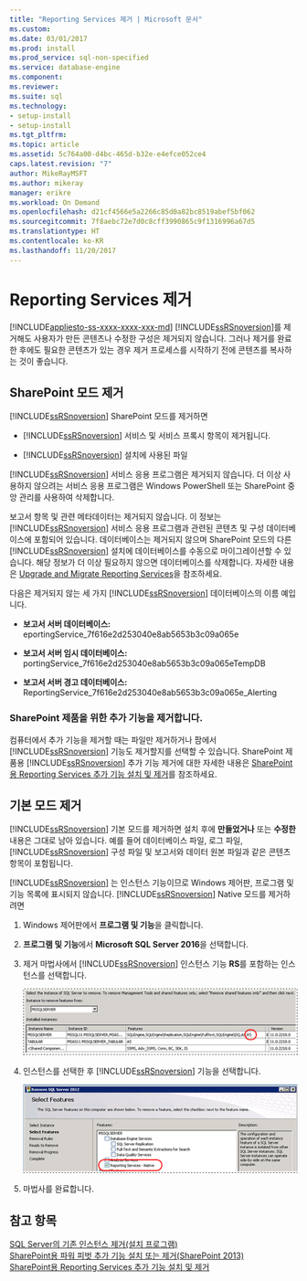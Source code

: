 ```yaml
---
title: "Reporting Services 제거 | Microsoft 문서"
ms.custom: 
ms.date: 03/01/2017
ms.prod: install
ms.prod_service: sql-non-specified
ms.service: database-engine
ms.component: 
ms.reviewer: 
ms.suite: sql
ms.technology:
- setup-install
- setup-install
ms.tgt_pltfrm: 
ms.topic: article
ms.assetid: 5c764a00-d4bc-465d-b32e-e4efce052ce4
caps.latest.revision: "7"
author: MikeRayMSFT
ms.author: mikeray
manager: erikre
ms.workload: On Demand
ms.openlocfilehash: d21cf4566e5a2266c85d0a82bc8519abef5bf062
ms.sourcegitcommit: 7f8aebc72e7d0c8cff3990865c9f1316996a67d5
ms.translationtype: HT
ms.contentlocale: ko-KR
ms.lasthandoff: 11/20/2017
---
```

# <a name="uninstall-reporting-services"></a>Reporting Services 제거
[!INCLUDE[appliesto-ss-xxxx-xxxx-xxx-md](../../includes/appliesto-ss-xxxx-xxxx-xxx-md.md)] [!INCLUDE[ssRSnoversion](../../includes/ssrsnoversion-md.md)]를 제거해도 사용자가 만든 콘텐츠나 수정한 구성은 제거되지 않습니다. 그러나 제거를 완료한 후에도 필요한 콘텐츠가 있는 경우 제거 프로세스를 시작하기 전에 콘텐츠를 복사하는 것이 좋습니다.  
  
## <a name="uninstall-sharepoint-mode"></a>SharePoint 모드 제거  
 [!INCLUDE[ssRSnoversion](../../includes/ssrsnoversion-md.md)] SharePoint 모드를 제거하면  
  
-   [!INCLUDE[ssRSnoversion](../../includes/ssrsnoversion-md.md)] 서비스 및 서비스 프록시 항목이 제거됩니다.  
  
-   [!INCLUDE[ssRSnoversion](../../includes/ssrsnoversion-md.md)] 설치에 사용된 파일  
  
 [!INCLUDE[ssRSnoversion](../../includes/ssrsnoversion-md.md)] 서비스 응용 프로그램은 제거되지 않습니다. 더 이상 사용하지 않으려는 서비스 응용 프로그램은 Windows PowerShell 또는 SharePoint 중앙 관리를 사용하여 삭제합니다.  
  
 보고서 항목 및 관련 메타데이터는 제거되지 않습니다. 이 정보는 [!INCLUDE[ssRSnoversion](../../includes/ssrsnoversion-md.md)] 서비스 응용 프로그램과 관련된 콘텐츠 및 구성 데이터베이스에 포함되어 있습니다. 데이터베이스는 제거되지 않으며 SharePoint 모드의 다른 [!INCLUDE[ssRSnoversion](../../includes/ssrsnoversion-md.md)] 설치에 데이터베이스를 수동으로 마이그레이션할 수 있습니다. 해당 정보가 더 이상 필요하지 않으면 데이터베이스를 삭제합니다. 자세한 내용은 [Upgrade and Migrate Reporting Services](../../reporting-services/install-windows/upgrade-and-migrate-reporting-services.md)을 참조하세요.  
  
 다음은 제거되지 않는 세 가지 [!INCLUDE[ssRSnoversion](../../includes/ssrsnoversion-md.md)] 데이터베이스의 이름 예입니다.  
  
-   **보고서 서버 데이터베이스:** eportingService_7f616e2d253040e8ab5653b3c09a065e  
  
-   **보고서 서버 임시 데이터베이스:** portingService_7f616e2d253040e8ab5653b3c09a065eTempDB  
  
-   **보고서 서버 경고 데이터베이스:** ReportingService_7f616e2d253040e8ab5653b3c09a065e_Alerting  
  
### <a name="uninstall-the-add-in-for-sharepoint-products"></a>SharePoint 제품을 위한 추가 기능을 제거합니다.  
 컴퓨터에서 추가 기능을 제거할 때는 파일만 제거하거나 팜에서 [!INCLUDE[ssRSnoversion](../../includes/ssrsnoversion-md.md)] 기능도 제거할지를 선택할 수 있습니다. SharePoint 제품용 [!INCLUDE[ssRSnoversion](../../includes/ssrsnoversion-md.md)] 추가 기능 제거에 대한 자세한 내용은 [SharePoint용 Reporting Services 추가 기능 설치 및 제거](../../reporting-services/install-windows/install-or-uninstall-the-reporting-services-add-in-for-sharepoint.md)를 참조하세요.  
  
## <a name="uninstall-native-mode"></a>기본 모드 제거  
 [!INCLUDE[ssRSnoversion](../../includes/ssrsnoversion-md.md)] 기본 모드를 제거하면 설치 후에 **만들었거나** 또는 **수정한** 내용은 그대로 남아 있습니다. 예를 들어 데이터베이스 파일, 로그 파일, [!INCLUDE[ssRSnoversion](../../includes/ssrsnoversion-md.md)] 구성 파일 및 보고서와 데이터 원본 파일과 같은 콘텐츠 항목이 포함됩니다.  
  
 [!INCLUDE[ssRSnoversion](../../includes/ssrsnoversion-md.md)] 는 인스턴스 기능이므로 Windows 제어판, 프로그램 및 기능 목록에 표시되지 않습니다. [!INCLUDE[ssRSnoversion](../../includes/ssrsnoversion-md.md)] Native 모드를 제거하려면  
  
1.  Windows 제어판에서 **프로그램 및 기능**을 클릭합니다.  
  
2.  **프로그램 및 기능**에서 **Microsoft SQL Server 2016**을 선택합니다.  
  
3.  제거 마법사에서 [!INCLUDE[ssRSnoversion](../../includes/ssrsnoversion-md.md)] 인스턴스 기능 **RS**를 포함하는 인스턴스를 선택합니다.  
  
     ![rs_nativemode_uninstall_selectinstance](../../sql-server/install/media/rs-nativemode-uninstall-selectinstance.gif "rs_nativemode_uninstall_selectinstance")  
  
4.  인스턴스를 선택한 후 [!INCLUDE[ssRSnoversion](../../includes/ssrsnoversion-md.md)] 기능을 선택합니다.  
  
     ![rs_nativemode_uninstall_selectfeatures](../../sql-server/install/media/rs-nativemode-uninstall-selectfeatures.gif "rs_nativemode_uninstall_selectfeatures")  
  
5.  마법사를 완료합니다.  
  
## <a name="see-also"></a>참고 항목  
 [SQL Server의 기존 인스턴스 제거&#40;설치 프로그램&#41;](../../sql-server/install/uninstall-an-existing-instance-of-sql-server-setup.md)   
 [SharePoint용 파워 피벗 추가 기능 설치 또는 제거&#40;SharePoint 2013&#41;](../../analysis-services/instances/install-windows/install-or-uninstall-the-power-pivot-for-sharepoint-add-in-sharepoint-2013.md)   
 [SharePoint용 Reporting Services 추가 기능 설치 및 제거](../../reporting-services/install-windows/install-or-uninstall-the-reporting-services-add-in-for-sharepoint.md)  
  
  

